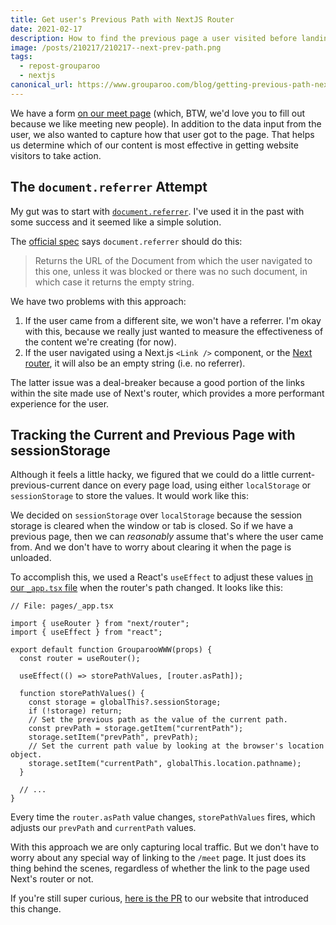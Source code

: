 ```yaml
---
title: Get user's Previous Path with NextJS Router
date: 2021-02-17
description: How to find the previous page a user visited before landing on the current page.
image: /posts/210217/210217--next-prev-path.png
tags:
  - repost-grouparoo
  - nextjs
canonical_url: https://www.grouparoo.com/blog/getting-previous-path-nextjs
---
```


We have a form [on our meet page](https://www.grouparoo.com/meet) (which, BTW, we'd love you to fill out because we like meeting new people). In addition to the data input from the user, we also wanted to capture how that user got to the page. That helps us determine which of our content is most effective in getting website visitors to take action.

## The `document.referrer` Attempt

My gut was to start with [`document.referrer`](https://developer.mozilla.org/en-US/docs/Web/API/Document/referrer). I've used it in the past with some success and it seemed like a simple solution.

The [official spec](https://html.spec.whatwg.org/multipage/dom.html#dom-document-referrer-dev) says `document.referrer` should do this:

> Returns the URL of the Document from which the user navigated to this one, unless it was blocked or there was no such document, in which case it returns the empty string.

We have two problems with this approach:

1. If the user came from a different site, we won't have a referrer. I'm okay with this, because we really just wanted to measure the effectiveness of the content we're creating (for now).
2. If the user navigated using a Next.js `<Link />` component, or the [Next router](https://nextjs.org/docs/api-reference/next/router), it will also be an empty string (i.e. no referrer).

The latter issue was a deal-breaker because a good portion of the links within the site made use of Next's router, which provides a more performant experience for the user.

## Tracking the Current and Previous Page with sessionStorage

Although it feels a little hacky, we figured that we could do a little current-previous-current dance on every page load, using either `localStorage` or `sessionStorage` to store the values. It would work like this:

We decided on `sessionStorage` over `localStorage` because the session storage is cleared when the window or tab is closed. So if we have a previous page, then we can _reasonably_ assume that's where the user came from. And we don't have to worry about clearing it when the page is unloaded.

To accomplish this, we used a React's `useEffect` to adjust these values [in our `_app.tsx` file](https://github.com/grouparoo/www.grouparoo.com/blob/master/pages/_app.tsx) when the router's path changed. It looks like this:

```tsx
// File: pages/_app.tsx

import { useRouter } from "next/router";
import { useEffect } from "react";

export default function GrouparooWWW(props) {
  const router = useRouter();

  useEffect(() => storePathValues, [router.asPath]);

  function storePathValues() {
    const storage = globalThis?.sessionStorage;
    if (!storage) return;
    // Set the previous path as the value of the current path.
    const prevPath = storage.getItem("currentPath");
    storage.setItem("prevPath", prevPath);
    // Set the current path value by looking at the browser's location object.
    storage.setItem("currentPath", globalThis.location.pathname);
  }

  // ...
}
```

Every time the `router.asPath` value changes, `storePathValues` fires, which adjusts our `prevPath` and `currentPath` values.

With this approach we are only capturing local traffic. But we don't have to worry about any special way of linking to the `/meet` page. It just does its thing behind the scenes, regardless of whether the link to the page used Next's router or not.

If you're still super curious, [here is the PR](https://github.com/grouparoo/www.grouparoo.com/pull/223) to our website that introduced this change.
